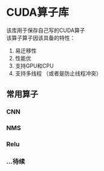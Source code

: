 # CUDA算子库
该库用于保存自己写的CUDA算子 \
该算子算子因该具备的特性： 
1. 易迁移性
2. 性能优
3. 支持GPU和CPU
4. 支持多线程 （或者是防止线程冲突）
   

## 常用算子

### CNN

### NMS

### Relu

### ...待续
